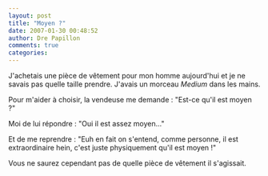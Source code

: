 ```yaml
---
layout: post
title: "Moyen ?"
date: 2007-01-30 00:48:52
author: Dre Papillon
comments: true
categories: 
---
```



J'achetais une pièce de vêtement pour mon homme aujourd'hui et je ne savais pas quelle taille prendre. J'avais un morceau *Medium* dans les mains.

Pour m'aider à choisir, la vendeuse me demande : "Est-ce qu'il est moyen ?"

Moi de lui répondre : "Oui il est assez moyen..."

Et de me reprendre : "Euh en fait on s'entend, comme personne, il est extraordinaire hein, c'est juste physiquement qu'il est moyen !"

Vous ne saurez cependant pas de quelle pièce de vêtement il s'agissait.